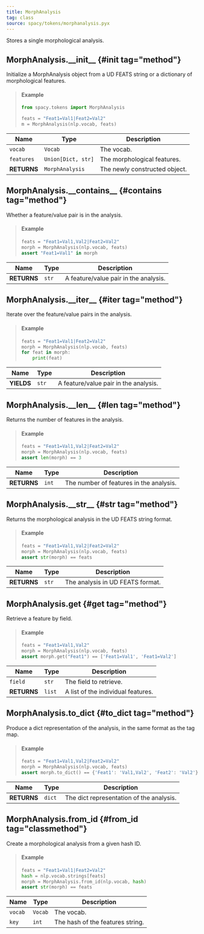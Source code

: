 ```yaml
---
title: MorphAnalysis
tag: class
source: spacy/tokens/morphanalysis.pyx
---
```


Stores a single morphological analysis.


## MorphAnalysis.\_\_init\_\_ {#init tag="method"}

Initialize a MorphAnalysis object from a UD FEATS string or a dictionary of
morphological features.

> #### Example
>
> ```python
> from spacy.tokens import MorphAnalysis
> 
> feats = "Feat1=Val1|Feat2=Val2"
> m = MorphAnalysis(nlp.vocab, feats)
> ```

| Name        | Type               | Description                   |
| ----------- | ------------------ | ----------------------------- |
| `vocab`     | `Vocab`            | The vocab.                    |
| `features`  | `Union[Dict, str]` | The morphological features.   |
| **RETURNS** | `MorphAnalysis`    | The newly constructed object. |


## MorphAnalysis.\_\_contains\_\_ {#contains tag="method"}

Whether a feature/value pair is in the analysis.

> #### Example
>
> ```python
> feats = "Feat1=Val1,Val2|Feat2=Val2"
> morph = MorphAnalysis(nlp.vocab, feats)
> assert "Feat1=Val1" in morph
> ```

| Name        | Type  | Description                           |
| ----------- | ----- | ------------------------------------- |
| **RETURNS** | `str` | A feature/value pair in the analysis. |


## MorphAnalysis.\_\_iter\_\_ {#iter tag="method"}

Iterate over the feature/value pairs in the analysis.

> #### Example
>
> ```python
> feats = "Feat1=Val1|Feat2=Val2"
> morph = MorphAnalysis(nlp.vocab, feats)
> for feat in morph:
>     print(feat)
> ```

| Name       | Type  | Description                           |
| ---------- | ----- | ------------------------------------- |
| **YIELDS** | `str` | A feature/value pair in the analysis. |


## MorphAnalysis.\_\_len\_\_ {#len tag="method"}

Returns the number of features in the analysis.

> #### Example
>
> ```python
> feats = "Feat1=Val1,Val2|Feat2=Val2"
> morph = MorphAnalysis(nlp.vocab, feats)
> assert len(morph) == 3
> ```

| Name        | Type  | Description                             |
| ----------- | ----- | --------------------------------------- |
| **RETURNS** | `int` | The number of features in the analysis. |


## MorphAnalysis.\_\_str\_\_ {#str tag="method"}

Returns the morphological analysis in the UD FEATS string format.

> #### Example
>
> ```python
> feats = "Feat1=Val1,Val2|Feat2=Val2"
> morph = MorphAnalysis(nlp.vocab, feats)
> assert str(morph) == feats
> ```

| Name        | Type  | Description                      |
| ----------- | ----- | ---------------------------------|
| **RETURNS** | `str` | The analysis in UD FEATS format. |


## MorphAnalysis.get {#get tag="method"}

Retrieve a feature by field.

> #### Example
>
> ```python
> feats = "Feat1=Val1,Val2"
> morph = MorphAnalysis(nlp.vocab, feats)
> assert morph.get("Feat1") == ['Feat1=Val1', 'Feat1=Val2']
> ```

| Name        | Type   | Description                         |
| ----------- | ------ | ----------------------------------- |
| `field`     | `str`  | The field to retrieve.              |
| **RETURNS** | `list` | A list of the individual features.  |


## MorphAnalysis.to_dict {#to_dict tag="method"}

Produce a dict representation of the analysis, in the same format as the tag
map.

> #### Example
>
> ```python
> feats = "Feat1=Val1,Val2|Feat2=Val2"
> morph = MorphAnalysis(nlp.vocab, feats)
> assert morph.to_dict() == {'Feat1': 'Val1,Val2', 'Feat2': 'Val2'}
> ```

| Name        | Type   | Description                              |
| ----------- | ------ | -----------------------------------------|
| **RETURNS** | `dict` | The dict representation of the analysis. |


## MorphAnalysis.from_id {#from_id tag="classmethod"}

Create a morphological analysis from a given hash ID.

> #### Example
>
> ```python
> feats = "Feat1=Val1|Feat2=Val2"
> hash = nlp.vocab.strings[feats]
> morph = MorphAnalysis.from_id(nlp.vocab, hash)
> assert str(morph) == feats
> ```

| Name    | Type    | Description                      |
| ------- | ------- | -------------------------------- |
| `vocab` | `Vocab` | The vocab.                       |
| `key`   | `int`   | The hash of the features string. |


